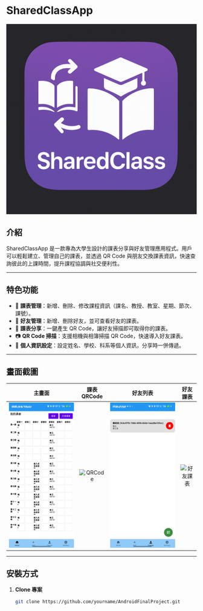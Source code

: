 # SharedClassApp

![Logo](app/src/main/res/drawable/sharedapp.png)

## 介紹

SharedClassApp 是一款專為大學生設計的課表分享與好友管理應用程式。用戶可以輕鬆建立、管理自己的課表，並透過 QR Code 與朋友交換課表資訊，快速查詢彼此的上課時間，提升課程協調與社交便利性。

---

## 特色功能

- 📅 **課表管理**：新增、刪除、修改課程資訊（課名、教授、教室、星期、節次、課號）。
- 🤝 **好友管理**：新增、刪除好友，並可查看好友的課表。
- 🔄 **課表分享**：一鍵產生 QR Code，讓好友掃描即可取得你的課表。
- 📷 **QR Code 掃描**：支援相機與相簿掃描 QR Code，快速導入好友課表。
- 🏫 **個人資訊設定**：設定姓名、學校、科系等個人資訊，分享時一併傳遞。

---

## 畫面截圖

| 主畫面 | 課表 QRCode | 好友列表 | 好友課表 |
|:------:|:-----------:|:--------:|:--------:|
| ![主畫面](docs/screenshot_home.png) | ![QRCode](docs/screenshot_qr.png) | ![好友列表](docs/screenshot_friends.png) | ![好友課表](docs/screenshot_friend_course.png) |

---

## 安裝方式

1. **Clone 專案**
   ```sh
   git clone https://github.com/yourname/AndroidFinalProject.git
   ```
